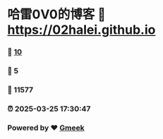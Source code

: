 # 哈雷0V0的博客 :link: https://02halei.github.io 
### :page_facing_up: [10](https://02halei.github.io/tag.html) 
### :speech_balloon: 5 
### :hibiscus: 11577 
### :alarm_clock: 2025-03-25 17:30:47 
### Powered by :heart: [Gmeek](https://github.com/Meekdai/Gmeek)
